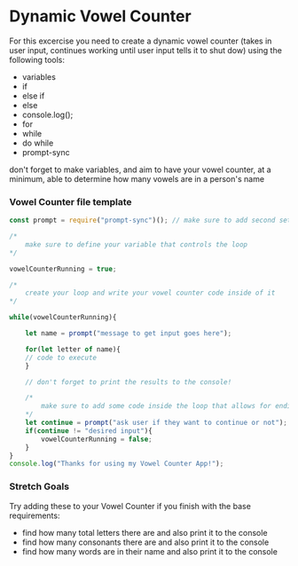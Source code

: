 # Dynamic Vowel Counter
For this excercise you need to create a dynamic vowel counter (takes in user input, continues working until user input tells it to shut dow) using the following tools:
- variables
- if
- else if
- else
- console.log();
- for
- while
- do while
- prompt-sync

don't forget to make variables, and aim to have your vowel counter, at a minimum, able to determine how many vowels are in a person's name

### Vowel Counter file template
```JavaScript
const prompt = require("prompt-sync")(); // make sure to add second set of open and close parenthesis

/*
    make sure to define your variable that controls the loop
*/

vowelCounterRunning = true;

/*
    create your loop and write your vowel counter code inside of it
*/

while(vowelCounterRunning){

    let name = prompt("message to get input goes here");

    for(let letter of name){
    // code to execute
    }

    // don't forget to print the results to the console!

    /*
        make sure to add some code inside the loop that allows for ending the loop
    */
    let continue = prompt("ask user if they want to continue or not");
    if(continue != "desired input"){
        vowelCounterRunning = false;
    }
}
console.log("Thanks for using my Vowel Counter App!");
```

### Stretch Goals
Try adding these to your Vowel Counter if you finish with the base requirements:
- find how many total letters there are and also print it to the console
- find how many consonants there are and also print it to the console
- find how many words are in their name and also print it to the console
